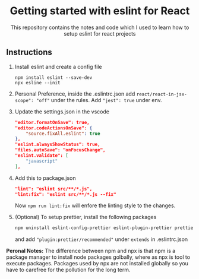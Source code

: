 <h1 align="center" style="font-weight:bold">Getting started with eslint for React</h1>
<p align="center">This repository contains the notes and code which I used to learn how to setup eslint for react projects</p>

<h2 style="font-weight:bold">Instructions</h2>

1. Install eslint and create a config file

    ```
    npm install eslint --save-dev
    npx esline --init
    ```

2. Personal Preference, inside the .eslintrc.json add `react/react-in-jsx-scope": "off"` under the rules. Add `"jest": true` under env.

3. Update the settings.json in the vscode

    ```json
    "editor.formatOnSave": true,
    "editor.codeActionsOnSave": {
        "source.fixAll.eslint": true
    },
    "eslint.alwaysShowStatus": true,
    "files.autoSave": "onFocusChange",
    "eslint.validate": [
        "javascript"
    ],

    ```

4. Add this to package.json

    ```json
    "lint": "eslint src/**/*.js",
    "lint:fix": "eslint src/**/*.js --fix"
    ```

    Now `npm run lint:fix` will enfore the linting style to the changes.

5. (Optional) To setup prettier, install the following packages

    ```bash
    npm uninstall eslint-config-prettier eslint-plugin-prettier prettier --save-dev
    ```

    and add `"plugin:prettier/recommended"` under `extends` in .eslintrc.json

**Peronal Notes:** The difference between npm and npx is that npm is a package manager to install node packages golbally, where as npx is tool to execute packages. Packages used by npx are not installed globally so you have to carefree for the pollution for the long term.
